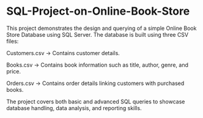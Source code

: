# SQL-Project-on-Online-Book-Store

This project demonstrates the design and querying of a simple Online Book Store Database using SQL Server.
The database is built using three CSV files:

Customers.csv → Contains customer details.

Books.csv → Contains book information such as title, author, genre, and price.

Orders.csv → Contains order details linking customers with purchased books.

The project covers both basic and advanced SQL queries to showcase database handling, data analysis, and reporting skills.
